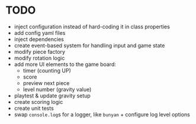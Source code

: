# TODO

- inject configuration instead of hard-coding it in class properties
- add config yaml files
- inject dependencies
- create event-based system for handling input and game state
- modify piece factory
- modify rotation logic
- add more UI elements to the game board:
    - timer (counting UP)
    - score
    - preview next piece
    - level number (gravity value)
- playtest & update gravity setup
- create scoring logic
- create unit tests
- swap `console.log`s for a logger, like `bunyan` + configure log level options